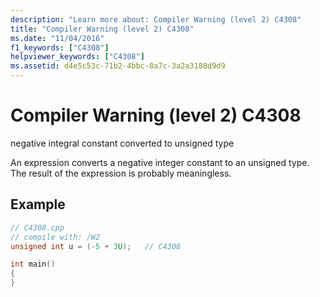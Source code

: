 ```yaml
---
description: "Learn more about: Compiler Warning (level 2) C4308"
title: "Compiler Warning (level 2) C4308"
ms.date: "11/04/2016"
f1_keywords: ["C4308"]
helpviewer_keywords: ["C4308"]
ms.assetid: d4e5c53c-71b2-4bbc-8a7c-3a2a3180d9d9
---
```

# Compiler Warning (level 2) C4308

negative integral constant converted to unsigned type

An expression converts a negative integer constant to an unsigned type. The result of the expression is probably meaningless.

## Example

```cpp
// C4308.cpp
// compile with: /W2
unsigned int u = (-5 + 3U);   // C4308

int main()
{
}
```
